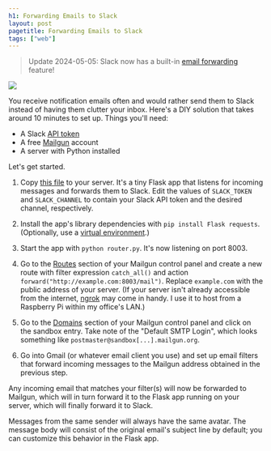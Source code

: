 ```yaml
---
h1: Forwarding Emails to Slack
layout: post
pagetitle: Forwarding Emails to Slack
tags: ["web"]
---
```


> Update 2024-05-05: Slack now has a built-in [email forwarding](https://slack.com/help/articles/206819278-Send-emails-to-Slack) feature!

![](/img/slack-emails.jpg)

You receive notification emails often and would rather send them to Slack instead of having them clutter your inbox. Here's a DIY solution that takes around 10 minutes to set up. Things you'll need:

- A Slack [API token](https://api.slack.com/docs/oauth-test-tokens)
- A free [Mailgun](https://www.mailgun.com/) account
- A server with Python installed

Let's get started.

1. Copy [this file](https://gist.github.com/artnc/83ce08d254d361df9f7bf7a04c9b2649) to your server. It's a tiny Flask app that listens for incoming messages and forwards them to Slack. Edit the values of `SLACK_TOKEN` and `SLACK_CHANNEL` to contain your Slack API token and the desired channel, respectively.

1. Install the app's library dependencies with `pip install Flask requests`. (Optionally, use a [virtual environment](http://docs.python-guide.org/en/latest/dev/virtualenvs/).)

1. Start the app with `python router.py`. It's now listening on port 8003.

1. Go to the [Routes](https://mailgun.com/cp/routes) section of your Mailgun control panel and create a new route with filter expression `catch_all()` and action `forward("http://example.com:8003/mail")`. Replace `example.com` with the public address of your server. (If your server isn't already accessible from the internet, [ngrok](https://ngrok.com/) may come in handy. I use it to host from a Raspberry Pi within my office's LAN.)

1. Go to the [Domains](https://mailgun.com/app/domains) section of your Mailgun control panel and click on the sandbox entry. Take note of the "Default SMTP Login", which looks something like `postmaster@sandbox[...].mailgun.org`.

1. Go into Gmail (or whatever email client you use) and set up email filters that forward incoming messages to the Mailgun address obtained in the previous step.

Any incoming email that matches your filter(s) will now be forwarded to Mailgun, which will in turn forward it to the Flask app running on your server, which will finally forward it to Slack.

Messages from the same sender will always have the same avatar. The message body will consist of the original email's subject line by default; you can customize this behavior in the Flask app.
